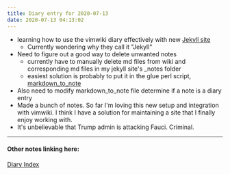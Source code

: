 ```yaml
---
title: Diary entry for 2020-07-13
date: 2020-07-13 04:13:02
---
```

* learning how to use the vimwiki diary effectively with new [Jekyll site](/Jekyll-site)
  * Currently wondering why they call it "Jekyll"
* Need to figure out a good way to delete unwanted notes
  * currently have to manually delete md files from wiki and corresponding md
    files in my jekyll site's _notes folder
  * easiest solution is probably to put it in the glue perl script,
    [markdown_to_note](/markdown_to_note)
* Also need to modify markdown_to_note file determine if a note is a diary entry
* Made a bunch of notes. So far I'm loving this new setup and integration with
  vimwiki. I think I have a solution for maintaining a site that I finally enjoy
  working with.
* It's unbelievable that Trump admin is attacking Fauci. Criminal.

---
#### Other notes linking here:

[Diary Index](/diary)
